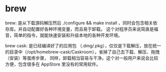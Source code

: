 <!---
markmeta_author: wongoo
markmeta_date: 2019-07-17
markmeta_title: brew 
markmeta_categories: app
markmeta_tags: brew
-->

# brew

brew: 是从下载源码解压然后 ./configure && make install ，同时会包含相关依存库。并自动配置好各种环境变量，而且易于卸载。
这个对程序员来说简直是福音，简单的指令，就能快速安装和升级本地的各种开发环境。

brew cask: 是已经编译好了的应用包 （.dmg/.pkg），仅仅是下载解压，放在统一的目录中（/opt/homebrew-cask/Caskroom），省掉了自己去下载、解压、拖拽（安装）等蛋疼步骤，
同样，卸载相当容易与干净。这个对一般用户来说会比较方便，包含很多在 AppStore 里没有的常用软件。


